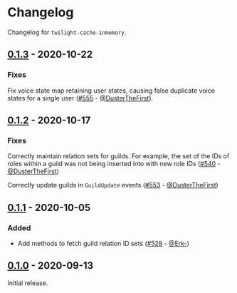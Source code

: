 # Changelog

Changelog for `twilight-cache-inmemory`.

## [0.1.3] - 2020-10-22

### Fixes

Fix voice state map retaining user states, causing false duplicate voice states
for a single user ([#555] - [@DusterTheFirst]).

## [0.1.2] - 2020-10-17

### Fixes

Correctly maintain relation sets for guilds. For example, the set of the IDs of
roles within a guild was not being inserted into with new role
IDs ([#540] - [@DusterTheFirst])

Correctly update guilds in `GuildUpdate` events ([#553] - [@DusterTheFirst])

## [0.1.1] - 2020-10-05

### Added

- Add methods to fetch guild relation ID sets ([#528] - [@Erk-])

## [0.1.0] - 2020-09-13

Initial release.

[@DusterTheFirst]: https://github.com/DusterTheFirst
[@Erk-]: https://github.com/Erk-

[#555]: https://github.com/twilight-rs/twilight/pull/555
[#553]: https://github.com/twilight-rs/twilight/pull/553
[#540]: https://github.com/twilight-rs/twilight/pull/540
[#528]: https://github.com/twilight-rs/twilight/pull/528

[0.1.3]: https://github.com/twilight-rs/twilight/releases/tag/cache-in-memory-v0.1.3
[0.1.2]: https://github.com/twilight-rs/twilight/releases/tag/cache-in-memory-v0.1.2
[0.1.1]: https://github.com/twilight-rs/twilight/releases/tag/cache-in-memory-v0.1.1
[0.1.0]: https://github.com/twilight-rs/twilight/releases/tag/v0.1.0
